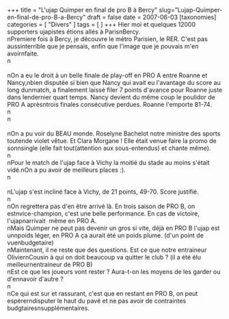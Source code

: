 +++
title = "L'ujap Quimper en final de pro B à Bercy"
slug="Lujap-Quimper-en-final-de-pro-B-a-Bercy"
draft = false
date = 2007-06-03
[taxonomies]
categories = [ "Divers" ]
tags = [  ]
+++
Hier moi et quelques 12000 supporters ujapistes étions allés à ParisnBercy.<br />nPremiere fois à Bercy, je découvre le métro Parisien, le RER. C'est pas aussinterrible que je pensais, enfin que l'image que je pouvais m'en avoirnfaite.<br />n<a href="/public/photos/IMG_3429.JPG"><img style="margin: 0 auto; display: block;" alt="" src="/public/photos/.IMG_3429_m.jpg" /></a><br />nOn a eu le droit à un belle finale de play-off en PRO A entre Roanne et Nancy,nbien disputée si bien que Nancy qui avait eu l'avantage du score au long dunmatch, a finalement laissé filer 7 points d'avance pour Roanne juste dans lendernier quart temps. Nancy devient du même coup le poulidor de PRO A aprèsntrois finales consécutive perdues. Roanne l'emporte 81-74.<br />n<br />n<a href="/public/photos/bachlot.jpg"><img style="margin: 0 auto; display: block;" alt="" src="/public/photos/.bachlot_m.jpg" /></a><br />nOn a pu voir du BEAU monde. Roselyne Bachelot notre ministre des sports toutende violet vêtue. Et Clara Morgane ! Elle était venue faire la promo de sonnsingle (elle fait tout(attention aux sous-entendus) et chante même).<br />n<br />nPour le match de l'ujap face à Vichy la moitié du stade au moins s'était vidé.nOn a pu avoir de meilleurs places :).<br />n<a href="/public/photos/IMG_3467.JPG"><img style="margin: 0 auto; display: block;" alt="" src="/public/photos/.IMG_3467_m.jpg" /></a><br />nL'ujap s'est incliné face à Vichy, de 21 points, 49-70. Score justifié.<br />n<br />nOn regrettera pas d'en être arrivé là. En trois saison de PRO B, on estnvice-champion, c'est une belle performance. En cas de victoire, l'ujapnarrivait  même en PRO A.<br />nMais Quimper ne peut pas devenir un gros si vite, déjà en PRO B l'ujap est unnpoids léger, en PRO A ça aurait été un poids plume. (d'un point de vuenbudgetaire)<br />nMaintenant, il ne reste que des questions. Est ce que notre entraineur OliviernCousin à qui on doit beaucoup va quitter le club ? (il a été élu meilleurnentraineur de PRO B)<br />nEst ce que les joueurs vont rester ? Aura-t-on les moyens de les garder ou d'ennavoir d'autre ?<br />n<br />nCe qui est sur et rassurant, c'est que en restant en PRO B, on peut espérerndisputer le haut du pavé et ne pas avoir de contraintes budgtairesnsupplémentaires.<br />